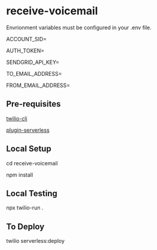 # receive-voicemail

Envrionment variables must be configured in your .env file.

ACCOUNT_SID=

AUTH_TOKEN=

SENDGRID_API_KEY=

TO_EMAIL_ADDRESS=

FROM_EMAIL_ADDRESS=

## Pre-requisites

[twilio-cli](https://github.com/twilio/twilio-cli)

[plugin-serverless](https://github.com/twilio-labs/plugin-serverless)

## Local Setup

cd receive-voicemail

npm install

## Local Testing

npx twilio-run .

## To Deploy

twilio serverless:deploy
